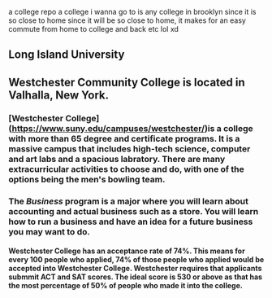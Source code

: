 a college repo
a college i wanna go to is any college in brooklyn since it is so close to home
since it will be so close to home, it makes for an easy commute from home to college and back etc lol xd
## Long Island University
## Westchester Community College is located in **Valhalla, New York.**
### [Westchester College] (https://www.suny.edu/campuses/westchester/)is a college with more than 65 degree and certificate programs. It is a massive campus that includes high-tech science, computer and art labs and a spacious labratory. There are many extracurricular activities to choose and do, with one of the options being the men's bowling team.
### The _Business_ program is a major where you will learn about accounting and actual business such as a store. You will learn how to run a business and have an idea for a future business you may want to do.
#### Westchester College has an acceptance rate of 74%. This means for every 100 people who applied, 74% of those people who applied would be accepted into Westchester College. Westchester requires that applicants submmit ACT and SAT scores. The ideal score is 530 or above as that has the most percentage of 50% of people who made it into the college.
